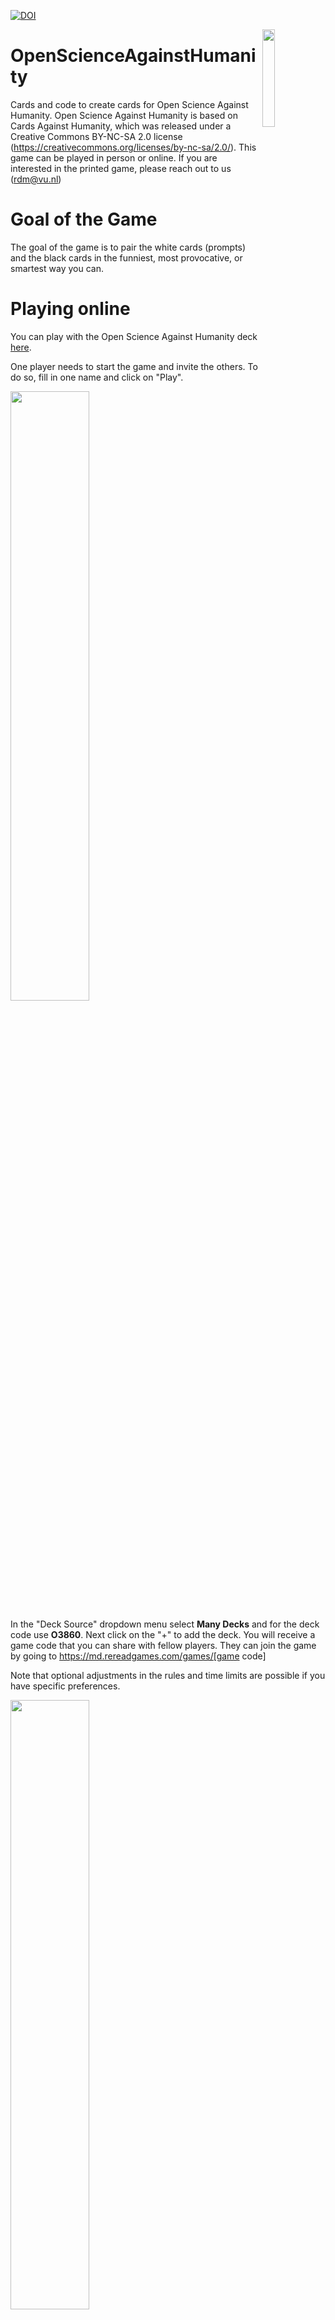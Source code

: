 [![DOI](https://zenodo.org/badge/DOI/10.5281/zenodo.10017281.svg)](https://doi.org/10.5281/zenodo.10017281)


<img src="images/GHOST.gif" width="20%" height="20%" align="right">


# OpenScienceAgainstHumanity
Cards and code to create cards for Open Science Against Humanity. Open Science Against Humanity is based on Cards Against Humanity, which was released under a Creative Commons BY-NC-SA 2.0 license (https://creativecommons.org/licenses/by-nc-sa/2.0/).
This game can be played in person or online. If you are interested in the printed game, please reach out to us (rdm@vu.nl)

# Goal of the Game
The goal of the game is to pair the white cards (prompts) and the black cards in the funniest, most provocative, or smartest way you can.

# Playing online

You can play with the Open Science Against Humanity deck <a href="https://md.rereadgames.com/" target="_blank">here</a>.

One player needs to start the game and invite the others. To do so, fill in one name and click on "Play". 

<img src="images/OnlineInstructions1.png" width="50%" height="50%">

In the "Deck Source" dropdown menu select **Many Decks** and for the deck code use **O3860**. Next click on the "+" to add the deck. You will receive a game code that you can share with fellow players. They can join the game by going to https://md.rereadgames.com/games/[game code]

Note that optional adjustments in the rules and time limits are possible if you have specific preferences.

<img src="images/OnlineInstructions2.png" width="50%" height="50%">

Next click on the :loudspeaker: to invite 2 or 3 other players to the game.
Once they join, you can start the game!

When you start playing, the rules described in the section above "How to play" apply.

Note that when playing online, you can't actually "see" whether someone played a card, is thinking. Or who is the Reviewer and who is playing (if you are reviewing, you can't play a card!). If you are confused about what is happening, press the "?" at the top of the game window. The game will tell you what your role is and what you are supposed to do. If you are playing and have selected a card, do not forget to press the check mark at the bottom right of the screen to send the card to the pile of played cards. 

If you click on the top left "Show or hide the scoreboard", you can see the status and roles during each round. But also, don't forget to keep talking to each other :game_die: :ghost: :smiley: :game_die:

<img src="images/OnlineInstructions3.png" width="50%" height="50%">


# How to Play

🧍3+ players		⏰ 5 minutes - 24 hours	🏋️ difficulty level: researcher friendly

Shuffle the deck of white cards and deal four to each player. Leave the rest of the white cards and black cards separated into face-down stacks. Determine a Reviewer: The person who is the most notorious procrastinator when it comes to publishing.

The Reviewer reveals the first black card. They read it out aloud and leave it face up on the table. Each other player chooses a white response card from their hand that fits best to the revealed black card and places it face down on the table. After every player has played a card, the Reviewer shuffles and then reveals all played white cards and reads out loud how they complete the prompt on the black card. The Reviewer picks the smartest, funniest and/or the card they like the most. You can also discuss all options as a group and collect votes to determine a winning card. The player with the winning card will receive 3 citation points to their h-index.
Discard all played white cards in a discard pile and discard the black card back to the box. Draw new white cards until every player has 4 white cards in their hand.

Optional bonus points: After each round, when all the white cards have been revealed, each player is allowed to tell a funny, horrifying or otherwise entertaining story or fact from their own experience that matches one of the black and white card combinations on the table. Depending on how much laughter, pity or knowledge gain is spread among the group, the Reviewer may award up to 5 additional citation points to that player.

The role of the Reviewer is passed on clockwise after every turn. Play until there are no more black cards outside the box. If you run out of white cards, shuffle the discard pile and draw from those. Whoever has the most citation points at the end of the game wins!

# Acknowledgements

This game was created by the **GHOST Collective**, Games of Horror for Open Science Training. GHOST includes:

- Tycho Hofstra, Vrije Universiteit Amsterdam 
- Lena Karvovskaya, Vrije Universiteit Amsterdam 
- Elisa Rodenburg, Vrije Universiteit Amsterdam 
- Stephanie van de Sandt, Vrije Universiteit Amsterdam 
- Meron Vermaas, Vrije Universiteit Amsterdam 
- Dan Rudmann, Leiden University 
- Lieke de Boer, Netherlands eScience Center
- Eva Lekkerkerker, University of Amsterdam 
- Stefan Kirsch, Tilburg University 

Previous GHOST collective games include the [Software Horror Escape Room](https://nlesc.github.io/softwarehorrorgame/SoftwareHorrorGame.html), the [Open Science Escape Room](https://sites.google.com/vu.nl/open-science-escape-room)  and [Data Horror Escape Room](https://sites.google.com/vu.nl/datahorror/home?authuser=0)
